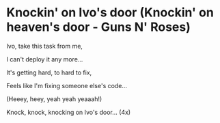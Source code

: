 # Knockin' on Ivo's door (Knockin' on heaven's door - Guns N' Roses)

Ivo, take this task from me,

I can't deploy it any more...

It's getting hard, to hard to fix,

Feels like I'm fixing someone else's code... 

(Heeey, heey, yeah yeah yeaaah!)

Knock, knock, knocking on Ivo's door... (4x)
